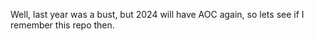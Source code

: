 Well, last year was a bust, but 2024 will have AOC again, so lets see if I remember this repo then.
